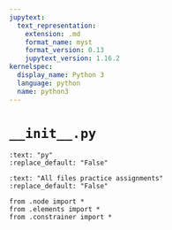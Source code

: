 ```yaml
---
jupytext:
  text_representation:
    extension: .md
    format_name: myst
    format_version: 0.13
    jupytext_version: 1.16.2
kernelspec:
  display_name: Python 3
  language: python
  name: python3
---
```

# `__init__.py`

```{custom_download_link} __init__.py
:text: "py"
:replace_default: "False"
```

```{custom_download_link} https://github.com/CIEM5000-2025/practice-assignments/tree/solution_workshop_1
:text: "All files practice assignments"
:replace_default: "False"
```

```{code-cell} ipython3
from .node import *
from .elements import *
from .constrainer import *
```
